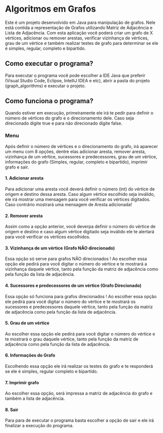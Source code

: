 # Algoritmos em Grafos

Este é um projeto desenvolvido em Java para manipulação de grafos. Nele está contida a representação de Grafos utilizando Matriz de Adjacência e Lista de Adjacência. 
Com esta aplicação você poderá criar um grafo de X vértices, adicionar ou remover arestas, verificar vizinhança de vértices, grau de um vértice e também realizar testes 
de grafo para determinar se ele é simples, regular, completo e bipartido.

## Como executar o programa?

Para executar o programa você pode escolher a IDE Java que preferir (Visual Studio Code, Eclipse, IntelliJ IDEA e etc), abrir a pasta do projeto (graph_algorithms) e executar
o projeto.

## Como funciona o programa?

Quando estiver em execução, primeiramente ele irá te pedir para definir o número de vértices do grafo e o direcionamento dele. Caso seja direcionado digite true e para não direcionado 
digite false. 

### Menu

Após definir o número de vértices e o direcionamento do grafo, irá aparecer um menu com 8 opções, dentre elas adicionar aresta, remover aresta, vizinhança de um vértice, sucessores e
predecessores, grau de um vértice, informações do grafo (Simples, regular, completo e bipartido), imprimir grafo e sair.

#### 1. Adicionar aresta

Para adicionar uma aresta você deverá definir o número (int) do vértice de origem e destino dessa aresta. Caso algum vértice escolhido seja inválido, ele irá mostrar uma mensagem para você verificar 
os vértices digitados. Caso contrário mostrará uma mensagem de Aresta adicionada!

#### 2. Remover aresta

Assim como a opção anterior, você deverpa definir o número do vértice de origem e destino e caso algum vértice digitado seja inválido ele te alertará para você verificar os vértices escolhidos.

#### 3. Vizinhança de um vértice (Grafo NÃO direcionado)

Essa opção só serve para grafos NÃO direcionados ! 
Ao escolher essa opção ele pedirá para você digitar o número do vértice e te mostrará a vizinhança daquele vértice, tanto pela função
da matriz de adjacência como pela função da lista de adjacência.

#### 4. Sucessores e predecessores de um vértice (Grafo Direcionado)

Essa opção só funciona para grafos direcionados !
Ao escolher essa opção ele pedirá para você digitar o número do vértice e te mostrará os sucessores e predecessores daquele vértice, tanto pela função
da matriz de adjacência como pela função da lista de adjacência.

#### 5. Grau de um vértice

Ao escolher essa opção ele pedirá para você digitar o número do vértice e te mostrará o grau daquele vértice, tanto pela função
da matriz de adjacência como pela função da lista de adjacência.

#### 6. Informações do Grafo

Escolhendo essa opção ele irá realizar os testes do grafo e te responderá se ele é simples, regular completo e bipartido.

#### 7. Imprimir grafo

Ao escolher essa opção, será impressa a matriz de adjacência do grafo e também a lista de adjacência.

#### 8. Sair

Para para de executar o programa basta escolher a opção de sair e ele irá finalizar a execução do programa.
